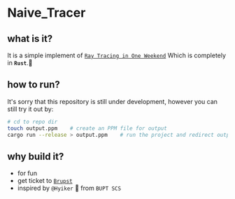 # Naive_Tracer
## what is it?
It is a simple implement of [`Ray Tracing in One Weekend`](https://raytracing.github.io/books/RayTracingInOneWeekend.html)
Which is completely in **`Rust`**.🦀️
## how to run?
It's sorry that this repository is still under development, however you can still try it out by:
```bash
# cd to repo dir
touch output.ppm    # create an PPM file for output
cargo run --release > output.ppm    # run the project and redirect output to output.ppm
```
## why build it?
- for fun
- get ticket to [`Brupst`](https://github.com/brupst)
- inspired by `@Hyiker` 🐔️ from `BUPT SCS`
